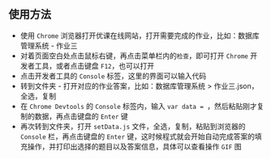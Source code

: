 ## 使用方法
- 使用 `Chrome` 浏览器打开优课在线网站，打开需要完成的作业，比如：数据库管理系统 - 作业三
- 对着页面空白处点击鼠标右键，再点击菜单栏内的`检查`，即可打开 `Chrome` 开发者工具，或者点击键盘 `F12`，也可以打开
- 点击开发者工具的 `Console` 标签，这里的界面可以输入代码
- 转到文件夹 - 打开对应的作业答案，比如：数据库管理系统 > 作业三.json，全选，复制
- 在 `Chrome Devtools` 的 `Console` 标签内，输入 `var data = `，然后粘贴刚才复制的数据，再点击键盘的 `Enter` 键
- 再次转到文件夹，打开 `setData.js` 文件，全选，复制，粘贴到浏览器的 `Console` 栏，再点击键盘的 `Enter` 键，这时候程式就会开始自动完成答案的填充操作，并打印出选择的题目以及答案信息，具体可以查看操作 `GIF` 图
 
